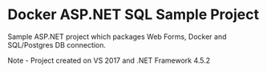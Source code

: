 ﻿# Docker ASP.NET SQL Sample Project

Sample ASP.NET project which packages Web Forms, Docker and SQL/Postgres DB connection.

Note - Project created on VS 2017 and .NET Framework 4.5.2